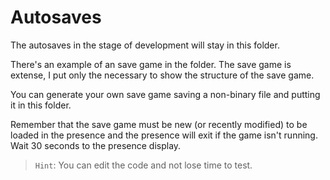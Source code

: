 # Autosaves

The autosaves in the stage of development will stay in this folder.

There's an example of an save game in the folder. The save game is extense, I put only the necessary to show the structure of the save game.

You can generate your own save game saving a non-binary file and putting it in this folder.

Remember that the save game must be new (or recently modified) to be loaded in the presence and the presence will exit if the game isn't running. Wait 30 seconds to the presence display.

> ``Hint``: You can edit the code and not lose time to test.
